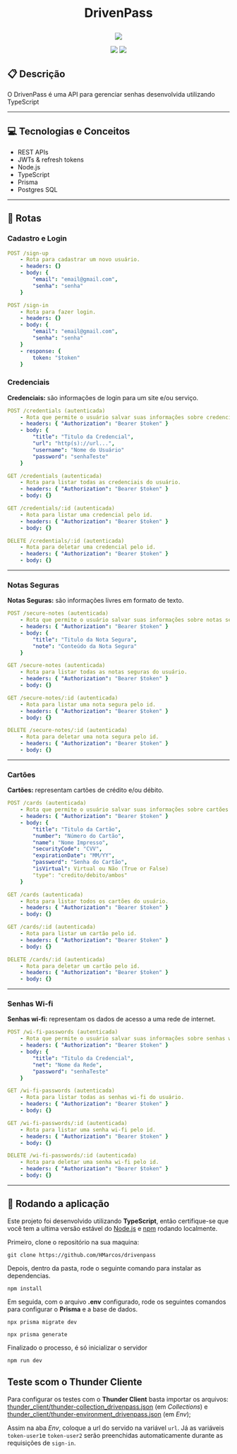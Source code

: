 # <p align = "center"> DrivenPass </p>

<p align="center">
   <img src="https://notion-emojis.s3-us-west-2.amazonaws.com/prod/svg-twitter/1f512.svg"/>
</p>

<p align = "center">
   <img src="https://img.shields.io/badge/author-HMarcos-4dae71?style=flat-square" />
   <img src="https://img.shields.io/github/languages/count/HMarcos/drivenpass?color=4dae71&style=flat-square" />
</p>


##  :clipboard: Descrição

O DrivenPass é uma API para gerenciar senhas desenvolvida utilizando TypeScript

***

## :computer:	 Tecnologias e Conceitos

- REST APIs
- JWTs & refresh tokens
- Node.js
- TypeScript
- Prisma
- Postgres SQL

***

## :rocket: Rotas


### Cadastro e Login

```yml
POST /sign-up
    - Rota para cadastrar um novo usuário.
    - headers: {}
    - body: {
        "email": "email@gmail.com",
        "senha": "senha"
    }
```
    
```yml 
POST /sign-in
    - Rota para fazer login.
    - headers: {}
    - body: {
        "email": "email@gmail.com",
        "senha": "senha"
    }
    - response: {
        token: "$token"
    }
```

### Credenciais

**Credenciais:** são informações de login para um site e/ou serviço.

```yml
POST /credentials (autenticada)
    - Rota que permite o usuário salvar suas informações sobre credenciais.
    - headers: { "Authorization": "Bearer $token" }
    - body: {
        "title": "Titulo da Credencial",
        "url": "http(s)://url...",
        "username": "Nome do Usuário"
        "password": "senhaTeste"
    }
```
    
```yml 
GET /credentials (autenticada)
    - Rota para listar todas as credenciais do usuário.
    - headers: { "Authorization": "Bearer $token" }
    - body: {}
```

```yml
GET /credentials/:id (autenticada)
    - Rota para listar uma credencial pelo id.
    - headers: { "Authorization": "Bearer $token" }
    - body: {}
``` 

```yml
DELETE /credentials/:id (autenticada)
    - Rota para deletar uma credencial pelo id.
    - headers: { "Authorization": "Bearer $token" }
    - body: {}
```
***

### Notas Seguras

**Notas Seguras:** são informações livres em formato de texto.

```yml
POST /secure-notes (autenticada)
    - Rota que permite o usuário salvar suas informações sobre notas seguras.
    - headers: { "Authorization": "Bearer $token" }
    - body: {
        "title": "Titulo da Nota Segura",
        "note": "Conteúdo da Nota Segura"
    }
```
    
```yml 
GET /secure-notes (autenticada)
    - Rota para listar todas as notas seguras do usuário.
    - headers: { "Authorization": "Bearer $token" }
    - body: {}
```

```yml
GET /secure-notes/:id (autenticada)
    - Rota para listar uma nota segura pelo id.
    - headers: { "Authorization": "Bearer $token" }
    - body: {}
``` 

```yml
DELETE /secure-notes/:id (autenticada)
    - Rota para deletar uma nota segura pelo id.
    - headers: { "Authorization": "Bearer $token" }
    - body: {}
```
***

### Cartões

**Cartões:** representam cartões de crédito e/ou débito.

```yml
POST /cards (autenticada)
    - Rota que permite o usuário salvar suas informações sobre cartões.
    - headers: { "Authorization": "Bearer $token" }
    - body: {
        "title": "Titulo da Cartão",
        "number": "Número do Cartão",
        "name": "Nome Impresso",
        "securityCode": "CVV",
        "expirationDate": "MM/YY",
        "password": "Senha do Cartão",
        "isVirtual": Virtual ou Não (True or False)
        "type": "credito/debito/ambos"
    }
```
    
```yml 
GET /cards (autenticada)
    - Rota para listar todos os cartões do usuário.
    - headers: { "Authorization": "Bearer $token" }
    - body: {}
```

```yml
GET /cards/:id (autenticada)
    - Rota para listar um cartão pelo id.
    - headers: { "Authorization": "Bearer $token" }
    - body: {}
``` 

```yml
DELETE /cards/:id (autenticada)
    - Rota para deletar um cartão pelo id.
    - headers: { "Authorization": "Bearer $token" }
    - body: {}
```
***

### Senhas Wi-fi

**Senhas wi-fi:** representam os dados de acesso a uma rede de internet.

```yml
POST /wi-fi-passwords (autenticada)
    - Rota que permite o usuário salvar suas informações sobre senhas wi-fi.
    - headers: { "Authorization": "Bearer $token" }
    - body: {
        "title": "Titulo da Credencial",
        "net": "Nome da Rede",
        "password": "senhaTeste"
    }
```
    
```yml 
GET /wi-fi-passwords (autenticada)
    - Rota para listar todas as senhas wi-fi do usuário.
    - headers: { "Authorization": "Bearer $token" }
    - body: {}
```

```yml
GET /wi-fi-passwords/:id (autenticada)
    - Rota para listar uma senha wi-fi pelo id.
    - headers: { "Authorization": "Bearer $token" }
    - body: {}
``` 

```yml
DELETE /wi-fi-passwords/:id (autenticada)
    - Rota para deletar uma senha wi-fi pelo id.
    - headers: { "Authorization": "Bearer $token" }
    - body: {}
```
***

## 🏁 Rodando a aplicação

Este projeto foi desenvolvido utilizando **TypeScript**, então certifique-se que você tem a ultima versão estável do [Node.js](https://nodejs.org/en/download/) e [npm](https://www.npmjs.com/) rodando localmente.

Primeiro, clone o repositório na sua maquina:

```
git clone https://github.com/HMarcos/drivenpass
```

Depois, dentro da pasta, rode o seguinte comando para instalar as dependencias.

```
npm install
```

Em seguida, com o arquivo **.env** configurado, rode os seguintes comandos para configurar o **Prisma** e a base de dados.

```
npx prisma migrate dev

npx prisma generate
```

Finalizado o processo, é só inicializar o servidor
```
npm run dev
```

## Teste scom o Thunder Cliente

Para configurar os testes com o **Thunder Client** basta importar os arquivos: [thunder_client/thunder-collection_drivenpass.json](thunder_client/thunder-collection_drivenpass.json) (em *Collections*) e [thunder_client/thunder-environment_drivenpass.json](thunder_client/thunder-environment_drivenpass.json) (em *Env*);

Assim na aba *Env*, coloque a url do servido na variável `url`. Já as variáveis `token-user1`e `token-user2` serão preenchidas automaticamente durante as requisições de `sign-in`.

